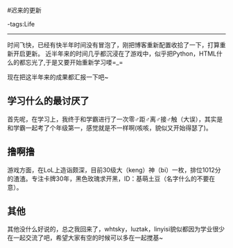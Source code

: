 #迟来的更新

-tags:Life

----

时间飞快，已经有快半年时间没有冒泡了，刚把博客重新配置收拾了一下，打算重新开启更新。
近半年来的时间几乎都沉浸在了游戏中，似乎把Python，HTML什么的都忘光了,于是又要开始重新学习喽=_=

现在把这半年来的成果都汇报一下吧~

## 学习什么的最讨厌了
首先呢，在学习上，我终于和学霸进行了一次零♂距♂离♂接♂触（大误），其实是和学霸一起考了个年级第一，感觉就是不一样啊(咳咳，貌似又开始得瑟了)。

## 撸啊撸
游戏方面，在LoL上造诣颇深，目前30级大（keng）神（bi）一枚，排位1012分的渣渣。专注卡牌30年，黑色玫瑰求开黑，ID：基萌土豆（名字什么的不要在意）。

## 其他
其他没什么好说的，总之我回来了，whtsky，luztak，linyisi貌似都因为学业很少在一起交流了吧，希望大家有空的时候可以多在一起搅基~
